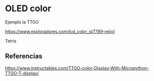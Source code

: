 # OLED color


Ejemplo la TTGO

https://www.esploradores.com/lcd_color_st7789-reloj/

Tetris

## Referencias

https://www.instructables.com/TTGO-color-Display-With-Micropython-TTGO-T-display/